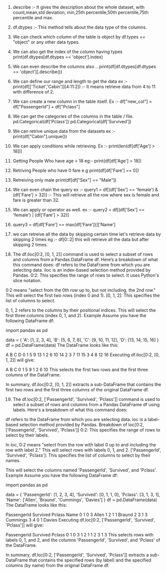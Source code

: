 <!-- pandas functions -->

1. describe :- It gives the description about the whole dataset, with count,mean,std deviation,
min,25th percentile,50th percentile,75th percentile and max.

2. df.dtypes :- This method tells about the data type of the columns.

3. We can check which column of the table is object by df.types == "object" or any other data types.

4. We can also get the index of the column having types
print(df.dtypes[df.dtypes == 'object'].index)

5. We can even describe the columns also ..
print(df[df.dtypes[df.dtypes == 'object']].describe())

6. We can define our range and length to get the data ex :- print(df[['Ticket','Cabin']][4:11:2]) :- It means retrieve data from 4 to 11 with difference of 2.

7. We can create a new column in the table itself.
Ex :- df["new_col"] = df["PassengerId"] + df["Pclass"]

8. We can get the categories of the columns in the table / file.
pd.Categorical(df['Pclass'])
pd.Categorical(df['Survived'])

9. We can retrive unique data from the datasets ex :- print(df["Cabin"].unique())

10. We can apply conditions while retrieving. 
Ex :- print(len(df[df['Age'] > 18]))

11. Getting People Who have age > 18 eg:- print(df[df['Age'] > 18])

12. Retriving People who have 0 fare e.g print(df[df['Fare'] == 0])

13. Retreiving only male print(df[df["Sex"] == "Male"])

14. We can even chain the query ex :- query1 = df[(df['Sex'] == 'female') & (df['Fare'] > 32)] :- This will retrieve all the row where sex is female and fare is greater than 32.

15. We can apply or operator as well. ex :- query2 = df[(df['Sex'] == 'female') | (df['Fare'] > 32)]

16. query3 = df[df['Fare'] == max(df['Fare'])]['Name']

17. we can retreive all the data by skipping certain time let's retrieve data by skipping 2 times eg :- df[0::2] this will retrieve all the data but after skipping 2 times.

18. The df.iloc[0:2, [0, 1, 2]] command is used to select a subset of rows and columns from a Pandas DataFrame df. Here’s a breakdown of what this command does:
df refers to the DataFrame from which you are selecting data.
iloc is an index-based selection method provided by Pandas.
0:2: This specifies the range of rows to select. It uses Python's slice notation.

0:2 means "select from the 0th row up to, but not including, the 2nd row."
This will select the first two rows (index 0 and 1).
[0, 1, 2]: This specifies the list of columns to select.

0, 1, 2 refers to the columns by their positional indices.
This will select the first three columns (index 0, 1, and 2).
Example
Assume you have the following DataFrame df:

import pandas as pd

data = {
    'A': [1, 2, 3, 4],
    'B': [5, 6, 7, 8],
    'C': [9, 10, 11, 12],
    'D': [13, 14, 15, 16]
}
df = pd.DataFrame(data)
The DataFrame looks like this:


   A  B   C   D
0  1  5   9  13
1  2  6  10  14
2  3  7  11  15
3  4  8  12  16
Executing df.iloc[0:2, [0, 1, 2]] will give:


   A  B   C
0  1  5   9
1  2  6  10
This selects the first two rows and the first three columns of the DataFrame.

In summary, df.iloc[0:2, [0, 1, 2]] extracts a sub-DataFrame that contains the first two rows and the first three columns of the original DataFrame df.

19. The df.loc[0:2, ['PassengerId', 'Survived', 'Pclass']] command is used to select a subset of rows and columns from a Pandas DataFrame df using labels. Here's a breakdown of what this command does:

df refers to the DataFrame from which you are selecting data.
loc is a label-based selection method provided by Pandas.
Breakdown of loc[0:2, ['PassengerId', 'Survived', 'Pclass']]
0:2: This specifies the range of rows to select by their labels.

In loc, 0:2 means "select from the row with label 0 up to and including the row with label 2."
This will select rows with labels 0, 1, and 2.
['PassengerId', 'Survived', 'Pclass']: This specifies the list of columns to select by their names.

This will select the columns named 'PassengerId', 'Survived', and 'Pclass'.
Example
Assume you have the following DataFrame df:

import pandas as pd

data = {
    'PassengerId': [1, 2, 3, 4],
    'Survived': [0, 1, 1, 0],
    'Pclass': [3, 1, 3, 1],
    'Name': ['Allen', 'Braund', 'Cummings', 'Davies']
}
df = pd.DataFrame(data)
The DataFrame looks like this:

   PassengerId  Survived  Pclass     Name
0            1         0       3    Allen
1            2         1       1   Braund
2            3         1       3 Cummings
3            4         0       1   Davies
Executing df.loc[0:2, ['PassengerId', 'Survived', 'Pclass']] will give:

   PassengerId  Survived  Pclass
0            1         0       3
1            2         1       1
2            3         1       3
This selects rows with labels 0, 1, and 2, and the columns 'PassengerId', 'Survived', and 'Pclass' of the DataFrame.

In summary, df.loc[0:2, ['PassengerId', 'Survived', 'Pclass']] extracts a sub-DataFrame that contains the specified rows (by label) and the specified columns (by name) from the original DataFrame df.


